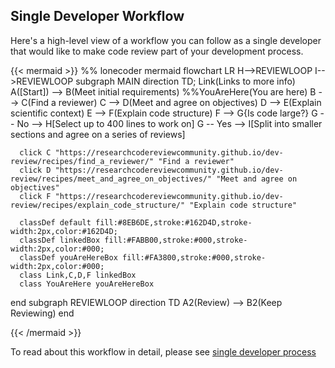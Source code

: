 ## Single Developer Workflow

Here's a high-level view of a workflow you can follow as
a single developer that would like to make code review
part of your development process.

{{< mermaid >}}
%% lonecoder mermaid
flowchart LR
  H-->REVIEWLOOP
  I-->REVIEWLOOP
  subgraph MAIN
    direction TD;
      Link(Links to more info)
      A([Start]) --> B(Meet initial requirements)
      %%YouAreHere(You are here)
      B --> C(Find a reviewer)
      C --> D(Meet and agree on objectives)
      D --> E(Explain scientific context)
      E --> F(Explain code structure)
      F --> G{Is code large?}
      G -- No --> H[Select up to 400 lines to work on]
      G -- Yes --> I[Split into smaller sections and agree on a series of reviews]
    
      click C "https://researchcodereviewcommunity.github.io/dev-review/recipes/find_a_reviewer/" "Find a reviewer"
      click D "https://researchcodereviewcommunity.github.io/dev-review/recipes/meet_and_agree_on_objectives/" "Meet and agree on objectives"
      click F "https://researchcodereviewcommunity.github.io/dev-review/recipes/explain_code_structure/" "Explain code structure"
    
      classDef default fill:#8EB6DE,stroke:#162D4D,stroke-width:2px,color:#162D4D;
      classDef linkedBox fill:#FABB00,stroke:#000,stroke-width:2px,color:#000;
      classDef youAreHereBox fill:#FA3800,stroke:#000,stroke-width:2px,color:#000;
      class Link,C,D,F linkedBox
      class YouAreHere youAreHereBox
  end
  subgraph REVIEWLOOP
    direction TD
    A2(Review) --> B2(Keep Reviewing)
  end

{{< /mermaid >}}

To read about this workflow in detail, please see
[single developer process](/dev-review/recipes/lonecoder)
